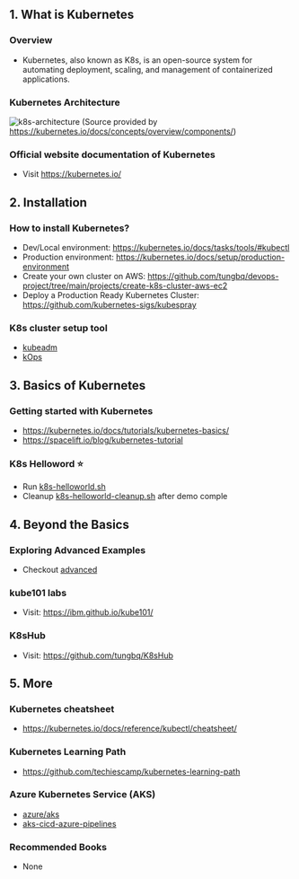 ## 1. What is Kubernetes

### Overview

- Kubernetes, also known as K8s, is an open-source system for automating deployment, scaling, and management of containerized applications.

### Kubernetes Architecture

![k8s-architecture](https://d33wubrfki0l68.cloudfront.net/2475489eaf20163ec0f54ddc1d92aa8d4c87c96b/e7c81/images/docs/components-of-kubernetes.svg)
(Source provided by https://kubernetes.io/docs/concepts/overview/components/)

### Official website documentation of Kubernetes

- Visit https://kubernetes.io/

## 2. Installation

### How to install Kubernetes?

- Dev/Local environment: https://kubernetes.io/docs/tasks/tools/#kubectl
- Production environment: https://kubernetes.io/docs/setup/production-environment
- Create your own cluster on AWS: https://github.com/tungbq/devops-project/tree/main/projects/create-k8s-cluster-aws-ec2
- Deploy a Production Ready Kubernetes Cluster: https://github.com/kubernetes-sigs/kubespray

### K8s cluster setup tool

- [kubeadm](https://kubernetes.io/docs/setup/production-environment/tools/kubeadm/)
- [kOps](https://kops.sigs.k8s.io/)

## 3. Basics of Kubernetes

### Getting started with Kubernetes

- https://kubernetes.io/docs/tutorials/kubernetes-basics/
- https://spacelift.io/blog/kubernetes-tutorial

### K8s Helloword ⭐

- Run [k8s-helloworld.sh](./basic/helloworld/k8s-helloworld.sh)
- Cleanup [k8s-helloworld-cleanup.sh](./basic/helloworld/k8s-helloworld-cleanup.sh) after demo comple

## 4. Beyond the Basics

### Exploring Advanced Examples

- Checkout [advanced](./advanced/)

### kube101 labs

- Visit: https://ibm.github.io/kube101/

### K8sHub

- Visit: https://github.com/tungbq/K8sHub

## 5. More

### Kubernetes cheatsheet

- https://kubernetes.io/docs/reference/kubectl/cheatsheet/

### Kubernetes Learning Path

- https://github.com/techiescamp/kubernetes-learning-path

### Azure Kubernetes Service (AKS)

- [azure/aks](https://learn.microsoft.com/en-us/azure/aks/)
- [aks-cicd-azure-pipelines](https://learn.microsoft.com/en-us/azure/architecture/guide/aks/aks-cicd-azure-pipelines)

### Recommended Books

- None
